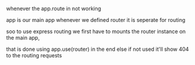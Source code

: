 whenever the app.route in not working

app is our main app
whenever we defined router it is seperate for routing

soo to use express routing we first have to mounts the router instance on the main app,

that is done using app.use(router) in the end
else if not used it'll show 404 to the routing requests
